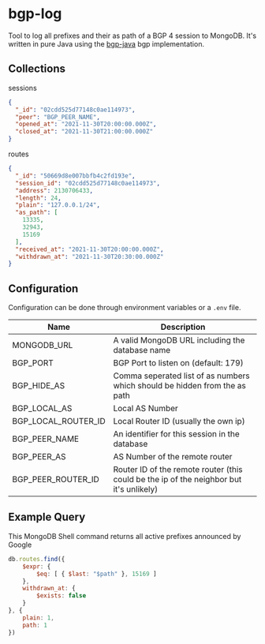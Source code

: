 # bgp-log
Tool to log all prefixes and their as path of a BGP 4 session to MongoDB. It's written in pure Java using the [bgp-java](https://github.com/LUMASERV/bgp-java) bgp implementation.

## Collections
sessions
```json
{
  "_id": "02cdd525d77148c0ae114973",
  "peer": "BGP_PEER_NAME",
  "opened_at": "2021-11-30T20:00:00.000Z",
  "closed_at": "2021-11-30T21:00:00.000Z"
}
```
routes
```json
{
  "_id": "50669d8e007bbfb4c2fd193e",
  "session_id": "02cdd525d77148c0ae114973",
  "address": 2130706433,
  "length": 24,
  "plain": "127.0.0.1/24",
  "as_path": [
    13335,
    32943,
    15169
  ],
  "received_at": "2021-11-30T20:00:00.000Z",
  "withdrawn_at": "2021-11-30T20:30:00.000Z"
}
```

## Configuration
Configuration can be done through environment variables or a `.env` file.

Name                | Description
------------------- | -------------------------
MONGODB_URL         | A valid MongoDB URL including the database name
BGP_PORT            | BGP Port to listen on (default: 179)
BGP_HIDE_AS         | Comma seperated list of as numbers which should be hidden from the as path
BGP_LOCAL_AS        | Local AS Number
BGP_LOCAL_ROUTER_ID | Local Router ID (usually the own ip)
BGP_PEER_NAME       | An identifier for this session in the database
BGP_PEER_AS         | AS Number of the remote router
BGP_PEER_ROUTER_ID  | Router ID of the remote router (this could be the ip of the neighbor but it's unlikely)

## Example Query
This MongoDB Shell command returns all active prefixes announced by Google
```js
db.routes.find({
    $expr: {
        $eq: [ { $last: "$path" }, 15169 ]
    },
    withdrawn_at: {
        $exists: false
    }
}, {
    plain: 1,
    path: 1
})
```